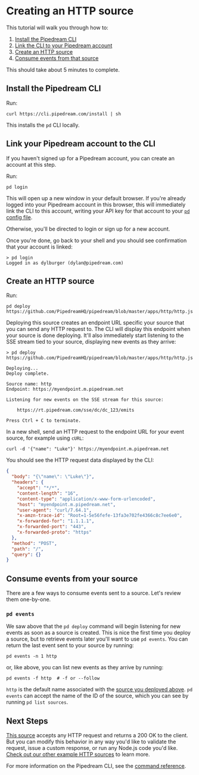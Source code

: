 # Creating an HTTP source

This tutorial will walk you through how to:

1. [Install the Pipedream CLI](#install-the-pipedream-cli)
2. [Link the CLI to your Pipedream account](#sign-up-for-pipedream)
3. [Create an HTTP source](#create-an-http-source)
4. [Consume events from that source](#consume-events-from-your-http-source)

This should take about 5 minutes to complete.

## Install the Pipedream CLI

Run:

```text
curl https://cli.pipedream.com/install | sh
```

This installs the `pd` CLI locally.

## Link your Pipedream account to the CLI

If you haven't signed up for a Pipedream account, you can create an account at this step.

Run:

```text
pd login
```

This will open up a new window in your default browser. If you're already logged into your Pipedream account in this browser, this will immediately link the CLI to this account, writing your API key for that account to your [`pd` config file](/cli/reference/#cli-config-file).

Otherwise, you'll be directed to login or sign up for a new account.

Once you're done, go back to your shell and you should see confirmation that your account is linked:

```text
> pd login
Logged in as dylburger (dylan@pipedream.com)
```

## Create an HTTP source

Run:

```text
pd deploy https://github.com/PipedreamHQ/pipedream/blob/master/apps/http/http.js
```

Deploying this source creates an endpoint URL specific your source that you can send any HTTP request to. The CLI will display this endpoint when your source is done deploying. It'll also immediately start listening to the SSE stream tied to your source, displaying new events as they arrive:

```text
> pd deploy https://github.com/PipedreamHQ/pipedream/blob/master/apps/http/http.js

Deploying...
Deploy complete.

Source name: http
Endpoint: https://myendpoint.m.pipedream.net

Listening for new events on the SSE stream for this source:

    https://rt.pipedream.com/sse/dc/dc_123/emits

Press Ctrl + C to terminate.
```

In a new shell, send an HTTP request to the endpoint URL for your event source, for example using `cURL`:

```text
curl -d '{"name": "Luke"}' https://myendpoint.m.pipedream.net
```

You should see the HTTP request data displayed by the CLI:

```json
{
  "body": "{\"name\": \"Luke\"}",
  "headers": {
    "accept": "*/*",
    "content-length": "16",
    "content-type": "application/x-www-form-urlencoded",
    "host": "myendpoint.m.pipedream.net",
    "user-agent": "curl/7.64.1",
    "x-amzn-trace-id": "Root=1-5e56fefe-13fa3e702fe4366c8c7ee6e0",
    "x-forwarded-for": "1.1.1.1",
    "x-forwarded-port": "443",
    "x-forwarded-proto": "https"
  },
  "method": "POST",
  "path": "/",
  "query": {}
}
```

## Consume events from your source

There are a few ways to consume events sent to a source. Let's review them one-by-one.

### `pd events`

We saw above that the `pd deploy` command will begin listening for new events as soon as a source is created. This is nice the first time you deploy a source, but to retrieve events later you'll want to use `pd events`. You can return the last event sent to your source by running:

```text
pd events -n 1 http
```

or, like above, you can list new events as they arrive by running:

```text
pd events -f http  # -f or --follow
```

`http` is the default name associated with the [source you deployed above](https://github.com/PipedreamHQ/pipedream/blob/master/apps/http/http.js). `pd events` can accept the name of the ID of the source, which you can see by running `pd list sources`.

## Next Steps

[This source](https://github.com/PipedreamHQ/pipedream/blob/master/apps/http/http.js) accepts any HTTP request and returns a 200 OK to the client. But you can modify this behavior in any way you'd like to validate the request, issue a custom response, or run any Node.js code you'd like. [Check out our other example HTTP sources](https://github.com/PipedreamHQ/pipedream/tree/master/apps/http#example-http-sources) to learn more.

For more information on the Pipedream CLI, see the [command reference](/cli/reference/).

<Footer />

